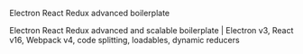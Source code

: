 Electron React Redux advanced boilerplate

Electron React Redux advanced and scalable boilerplate | Electron v3, React v16, Webpack v4, code splitting, loadables, dynamic reducers
